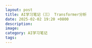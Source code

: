 ```yaml
---
layout: post
title: AI学习笔记（三） Transformer分析
date: 2025-02-02 19:20 +0800
description:
image:
category: AI学习笔记
tags:
---
```


